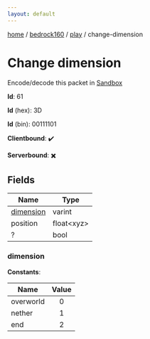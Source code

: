 ```yaml
---
layout: default
---
```


[home](/)  /  [bedrock160](/protocol/bedrock160)  /  [play](/protocol/bedrock160/play)  /  change-dimension

# Change dimension

Encode/decode this packet in [Sandbox](../../../sandbox/bedrock160#Play.ChangeDimension)

**Id**: 61

**Id** (hex): 3D

**Id** (bin): 00111101

**Clientbound**: ✔️

**Serverbound**: ✖️

## Fields

Name | Type
---|---
[dimension](#dimension) | varint
position | float&lt;xyz&gt;
? | bool

### dimension

**Constants**:

Name | Value
---|:---:
overworld | 0
nether | 1
end | 2
